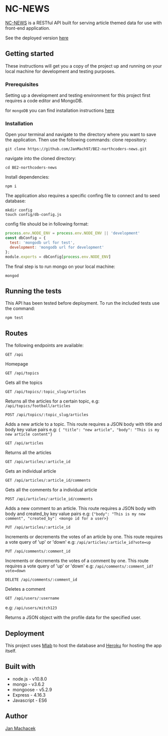 # NC-NEWS
[NC-NEWS](https://jan-nc-news.herokuapp.com/api) is a RESTful API built for serving article themed data for use with front-end application.

See the deployed version [here](https://jan-nc-news.herokuapp.com/api)

## Getting started

These instructions will get you a copy of the project up and running on your local machine for development and testing purposes.

### Prerequisites

Setting up a development and testing environment for this project first requires a code editor and MongoDB.

for `mongoDB` you can find installation instructions [here](https://docs.mongodb.com/manual/installation/)

### Installation

Open your terminal and navigate to the directory where you want to save the application.
Then use the following commands:
clone repository:
```
git clone https://github.com/JanMach97/BE2-northcoders-news.git
```
navigate into the cloned directory:
```
cd BE2-northcoders-news
```
Install dependencies:
```
npm i
```
The application also requires a specific confing file to connect and to seed database:
```
mkdir config
touch config/db-config.js
```
config file should be in following format:
```js
process.env.NODE_ENV = process.env.NODE_ENV || 'development'
const dbConfig = { 
  test: 'mongodb url for test', 
  development: 'mongodb url for development'
};
module.exports = dbConfig[process.env.NODE_ENV]
```
The final step is to run mongo on your local machine:
```
mongod
```

## Running the tests

This API has been tested before deployment. To run the included tests use the command:
```
npm test
```

## Routes

The following endpoints are available:

```http
GET /api
```
Homepage


```http
GET /api/topics
```

Gets all the topics

```http
GET /api/topics/:topic_slug/articles
```

Returns all the articles for a certain topic, e.g: `/api/topics/football/articles`

```http
POST /api/topics/:topic_slug/articles
```

Adds a new article to a topic. This route requires a JSON body with title and body key value pairs
e.g: `{ "title": "new article", "body": "This is my new article content"}`

```http
GET /api/articles
```

Returns all the articles

```http
GET /api/articles/:article_id
```

Gets an individual article

```http
GET /api/articles/:article_id/comments
```

Gets all the comments for a individual article

```http
POST /api/articles/:article_id/comments
```

Adds a new comment to an article. This route requires a JSON body with body and created_by key value pairs
e.g: `{"body": "This is my new comment", "created_by": <mongo id for a user>}`

```http
PUT /api/articles/:article_id
```

Increments or decrements the votes of an article by one. This route requires a vote query of 'up' or 'down'
e.g: `/api/articles/:article_id?vote=up`

```http
PUT /api/comments/:comment_id
```

Increments or decrements the votes of a comment by one. This route requires a vote query of 'up' or 'down'
e.g: `/api/comments/:comment_id?vote=down`

```http
DELETE /api/comments/:comment_id
```

Deletes a comment

```http
GET /api/users/:username
```

e.g: `/api/users/mitch123`

Returns a JSON object with the profile data for the specified user.

## Deployment

This project uses [Mlab](https://mlab.com/) to host the database and [Heroku](https://www.heroku.com/) for hosting the app itself.

## Built with

- node.js - v10.8.0
- mongo - v3.6.2
- mongoose - v5.2.9
- Express - 4.16.3
- Javascript - ES6

## Author

[Jan Machacek](https://github.com/JanMach97)
